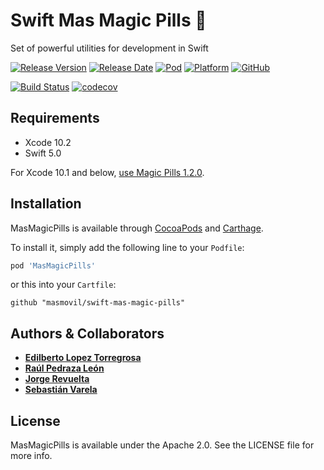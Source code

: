 # Swift Mas Magic Pills 💊
Set of powerful utilities for development in Swift

[![Release Version](https://img.shields.io/github/release/masmovil/swift-mas-magic-pills.svg)](https://github.com/masmovil/swift-mas-magic-pills/releases) 
[![Release Date](https://img.shields.io/github/release-date/masmovil/swift-mas-magic-pills.svg)](https://github.com/masmovil/swift-mas-magic-pills/releases)
[![Pod](https://img.shields.io/cocoapods/v/MasMagicPills.svg?style=flat)](https://cocoapods.org/pods/MasMagicPills)
[![Platform](https://img.shields.io/cocoapods/p/MasMagicPills.svg?style=flat)](https://cocoapods.org/pods/MasMagicPills)
[![GitHub](https://img.shields.io/github/license/masmovil/swift-mas-magic-pills.svg)](https://github.com/bq/swift-mas-magic-pills/blob/master/LICENSE)

[![Build Status](https://travis-ci.com/masmovil/swift-mas-magic-pills.svg?branch=master)](https://travis-ci.com/masmovil/swift-mas-magic-pills)
[![codecov](https://codecov.io/gh/masmovil/swift-mas-magic-pills/branch/master/graph/badge.svg)](https://codecov.io/gh/masmovil/swift-mas-magic-pills)

## Requirements

* Xcode 10.2
* Swift 5.0

For Xcode 10.1 and below, [use Magic Pills 1.2.0](https://github.com/masmovil/swift-mas-magic-pills/tree/v1.2.0).

## Installation

MasMagicPills is available through [CocoaPods](https://cocoapods.org) and [Carthage](https://github.com/Carthage/Carthage). 

To install it, simply add the following line to your `Podfile`:
```ruby
pod 'MasMagicPills'
```
or this into your `Cartfile`:
```ogdl
github "masmovil/swift-mas-magic-pills" 
```

## Authors & Collaborators

* **[Edilberto Lopez Torregrosa](https://github.com/ediLT)**
* **[Raúl Pedraza León](https://github.com/r-pedraza)**
* **[Jorge Revuelta](https://github.com/minuscorp)**
* **[Sebastián Varela](https://github.com/sebastianvarela)**

## License

MasMagicPills is available under the Apache 2.0. See the LICENSE file for more info.
